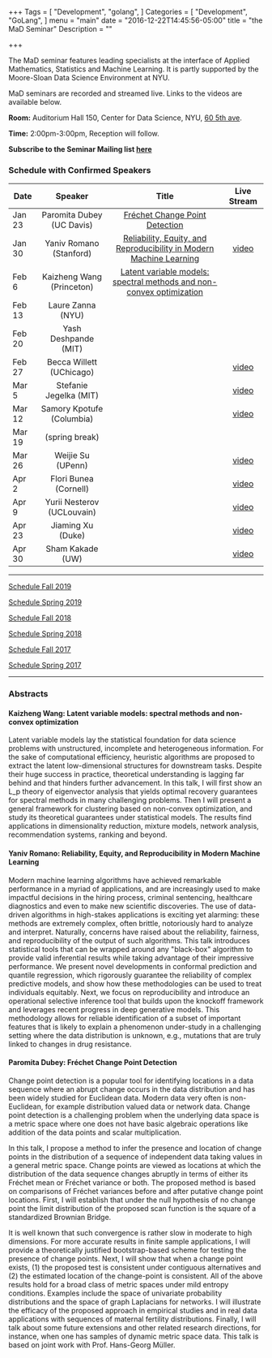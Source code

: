 +++
Tags = [
  "Development",
  "golang",
]
Categories = [
  "Development",
  "GoLang",
]
menu = "main"
date = "2016-12-22T14:45:56-05:00"
title = "the MaD Seminar"
Description = ""

+++

The MaD seminar features leading specialists at the interface
of Applied Mathematics, Statistics and Machine Learning. It is partly supported by the Moore-Sloan Data Science Environment at NYU.

MaD seminars are recorded and streamed live. Links to the videos are available below.

**Room:** Auditorium Hall 150, Center for Data Science, NYU, [60 5th ave](https://www.google.com/maps/place/NYU+Center+for+Data+Science/@40.735016,-73.9969907,17z/data=!3m1!4b1!4m5!3m4!1s0x89c2599787834ad9:0x5dd8af15d9fbc8a3!8m2!3d40.735016!4d-73.994802).

**Time:** 2:00pm-3:00pm, Reception will follow. 

**Subscribe to the Seminar Mailing list [here](http://cims.nyu.edu/mailman/listinfo/mad)**


### Schedule with Confirmed Speakers


| Date        | Speaker       | Title | Live Stream
| ----------- |:-------------:|:-----------:|:-----------:|
| Jan 23 | Paromita Dubey (UC Davis) | [Fréchet Change Point Detection](#dubey) | |
| Jan 30 | Yaniv Romano (Stanford) | [Reliability, Equity, and Reproducibility in Modern Machine Learning](#romano) | [video](https://nyursc.hosted.panopto.com/Panopto/Pages/Viewer.aspx?id=6a02c214-b87c-4d08-b089-ab4a012c6457) |
| Feb 6 | Kaizheng Wang (Princeton) | [Latent variable models: spectral methods and non-convex optimization](#wang) | |
| Feb 13 | Laure Zanna (NYU) | | |
| Feb 20 | Yash Deshpande (MIT) | | |
| Feb 27 | Becca Willett (UChicago) | | [video](https://nyursc.hosted.panopto.com/Panopto/Pages/Viewer.aspx?id=ed4a3e7d-1104-4b87-a21f-ab5a012d4f1e) |
| Mar 5 | Stefanie Jegelka (MIT) | | [video](https://nyursc.hosted.panopto.com/Panopto/Pages/Viewer.aspx?id=29ab8b5e-ff0d-425f-95c7-ab5a012d992d) |
| Mar 12 | Samory Kpotufe (Columbia) | | [video](https://nyursc.hosted.panopto.com/Panopto/Pages/Viewer.aspx?id=992d3cfe-673f-47d9-b07d-ab5a012dd905) |
| Mar 19 | (spring break) | | |
| Mar 26 | Weijie Su (UPenn) | | [video](https://nyursc.hosted.panopto.com/Panopto/Pages/Viewer.aspx?id=9995d5ec-341a-4de9-af39-ab5a012e0cf9) |
| Apr 2 | Flori Bunea (Cornell) | | [video](https://nyursc.hosted.panopto.com/Panopto/Pages/Viewer.aspx?id=b8635aae-9e47-44d5-bef1-ab5a012e61a7) |
| Apr 9 | Yurii Nesterov (UCLouvain) | | [video](https://nyursc.hosted.panopto.com/Panopto/Pages/Viewer.aspx?id=d7afc0e0-2db7-447c-aa9a-ab5a012e9490) |
| Apr 23 | Jiaming Xu (Duke) | | [video](https://nyursc.hosted.panopto.com/Panopto/Pages/Viewer.aspx?id=6fecca16-ca95-4ff4-8e4a-ab5a012ec4ef) |
| Apr 30 | Sham Kakade (UW) | | [video](https://nyursc.hosted.panopto.com/Panopto/Pages/Viewer.aspx?id=0156958e-5254-4489-849a-ab5a012ef6e6) |


---

[Schedule Fall 2019](https://mathsanddatanyu.github.io/website/seminar_fall2019/)

[Schedule Spring 2019](https://mathsanddatanyu.github.io/website/seminar_spring2019/)

[Schedule Fall 2018](https://mathsanddatanyu.github.io/website/seminar_fall2018/)

[Schedule Spring 2018](https://mathsanddatanyu.github.io/website/seminar_spring2018/)

[Schedule Fall 2017](https://mathsanddatanyu.github.io/website/seminar_fall2017/)

[Schedule Spring 2017](https://mathsanddatanyu.github.io/website/seminar_spring2017/)

---
### Abstracts

#### <a name="wang"></a> Kaizheng Wang: Latent variable models: spectral methods and non-convex optimization

Latent variable models lay the statistical foundation for data science problems with unstructured, incomplete and heterogeneous information. For the sake of computational efficiency, heuristic algorithms are proposed to extract the latent low-dimensional structures for downstream tasks. Despite their huge success in practice, theoretical understanding is lagging far behind and that hinders further advancement. In this talk, I will first show an L_p theory of eigenvector analysis that yields optimal recovery guarantees for spectral methods in many challenging problems. Then I will present a general framework for clustering based on non-convex optimization, and study its theoretical guarantees under statistical models. The results find applications in dimensionality reduction, mixture models, network analysis, recommendation systems, ranking and beyond.




#### <a name="romano"></a> Yaniv Romano: Reliability, Equity, and Reproducibility in Modern Machine Learning

Modern machine learning algorithms have achieved remarkable performance in a myriad of applications, and are increasingly used to make impactful decisions in the hiring process, criminal sentencing, healthcare diagnostics and even to make new scientific discoveries. The use of data-driven algorithms in high-stakes applications is exciting yet alarming: these methods are extremely complex, often brittle, notoriously hard to analyze and interpret. Naturally, concerns have raised about the reliability, fairness, and reproducibility of the output of such algorithms. This talk introduces statistical tools that can be wrapped around any "black-box" algorithm to provide valid inferential results while taking advantage of their impressive performance. We present novel developments in conformal prediction and quantile regression, which rigorously guarantee the reliability of complex predictive models, and show how these methodologies can be used to treat individuals equitably. Next, we focus on reproducibility and introduce an operational selective inference tool that builds upon the knockoff framework and leverages recent progress in deep generative models. This methodology allows for reliable identification of a subset of important features that is likely to explain a phenomenon under-study in a challenging setting where the data distribution is unknown, e.g., mutations that are truly linked to changes in drug resistance.


#### <a name="dubey"></a> Paromita Dubey: Fréchet Change Point Detection

Change point detection is a popular tool for identifying locations in a data sequence where an abrupt change occurs in the data distribution and has been widely studied for Euclidean data. Modern data very often is non-Euclidean, for example distribution valued data or network data. Change point detection is a challenging problem when the underlying data space is a metric space where one does not have basic algebraic operations like addition of the data points and scalar multiplication.

In this talk, I propose a method to infer the presence and location of change points in the distribution of a sequence of independent data taking values in a general metric space. Change points are viewed as locations at which the distribution of the data sequence changes abruptly in terms of either its Fréchet mean or Fréchet variance or both.  The proposed method is based on comparisons of Fréchet variances before and after putative change point locations.  First, I will establish that under the null hypothesis of no change point the limit distribution of the proposed scan function is the square of a standardized Brownian Bridge. 

It is well known that such convergence is rather slow in moderate to high dimensions. For more accurate results in finite sample applications, I will provide a theoretically justified bootstrap-based scheme for testing the presence of change points. Next, I will show that when a change point exists, (1) the proposed test is consistent under contiguous alternatives and (2) the estimated location of the change-point is consistent. All of the above results hold for a broad class of metric spaces under mild entropy conditions. Examples include the space of univariate probability distributions and the space of graph Laplacians for networks. I will illustrate the efficacy of the proposed approach in empirical studies and in real data applications with sequences of maternal fertility distributions. Finally, I will talk about some future extensions and other related research directions, for instance, when one has samples of dynamic metric space data. This talk is based on joint work with Prof. Hans-Georg Müller.

